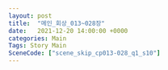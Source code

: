 ```yaml
---
layout: post
title:  "메인_회상_013~028장"
date:   2021-12-20 14:00:00 +0000
categories: Main
Tags: Story Main
SceneCode: ["scene_skip_cp013-028_q1_s10"]
---
```

